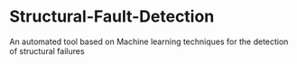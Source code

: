 # Structural-Fault-Detection
An automated tool based on Machine learning techniques for the detection of structural failures
